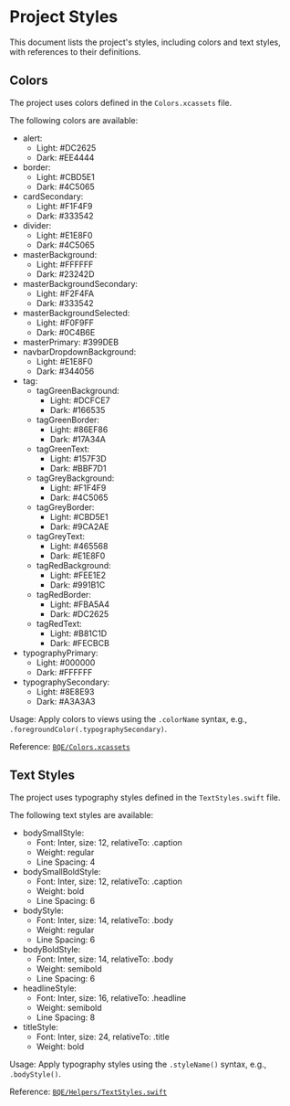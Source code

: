 # Project Styles

This document lists the project's styles, including colors and text styles, with references to their definitions.

## Colors

The project uses colors defined in the `Colors.xcassets` file.

The following colors are available:

- alert:
  - Light: #DC2625
  - Dark: #EE4444
- border:
  - Light: #CBD5E1
  - Dark: #4C5065
- cardSecondary:
  - Light: #F1F4F9
  - Dark: #333542
- divider:
  - Light: #E1E8F0
  - Dark: #4C5065
- masterBackground:
  - Light: #FFFFFF
  - Dark: #23242D
- masterBackgroundSecondary:
  - Light: #F2F4FA
  - Dark: #333542
- masterBackgroundSelected:
  - Light: #F0F9FF
  - Dark: #0C4B6E
- masterPrimary: #399DEB
- navbarDropdownBackground:
  - Light: #E1E8F0
  - Dark: #344056
- tag:
  - tagGreenBackground:
    - Light: #DCFCE7
    - Dark: #166535
  - tagGreenBorder:
    - Light: #86EF86
    - Dark: #17A34A
  - tagGreenText:
    - Light: #157F3D
    - Dark: #BBF7D1
  - tagGreyBackground:
    - Light: #F1F4F9
    - Dark: #4C5065
  - tagGreyBorder:
    - Light: #CBD5E1
    - Dark: #9CA2AE
  - tagGreyText:
    - Light: #465568
    - Dark: #E1E8F0
  - tagRedBackground:
    - Light: #FEE1E2
    - Dark: #991B1C
  - tagRedBorder:
    - Light: #FBA5A4
    - Dark: #DC2625
  - tagRedText:
    - Light: #B81C1D
    - Dark: #FECBCB
- typographyPrimary:
  - Light: #000000
  - Dark: #FFFFFF
- typographySecondary:
  - Light: #8E8E93
  - Dark: #A3A3A3

Usage: Apply colors to views using the `.colorName` syntax, e.g., `.foregroundColor(.typographySecondary)`.

Reference: [`BQE/Colors.xcassets`](BQE/Colors.xcassets)

## Text Styles

The project uses typography styles defined in the `TextStyles.swift` file.

The following text styles are available:

- bodySmallStyle:
  - Font: Inter, size: 12, relativeTo: .caption
  - Weight: regular
  - Line Spacing: 4
- bodySmallBoldStyle:
  - Font: Inter, size: 12, relativeTo: .caption
  - Weight: bold
  - Line Spacing: 6
- bodyStyle:
  - Font: Inter, size: 14, relativeTo: .body
  - Weight: regular
  - Line Spacing: 6
- bodyBoldStyle:
  - Font: Inter, size: 14, relativeTo: .body
  - Weight: semibold
  - Line Spacing: 6
- headlineStyle:
  - Font: Inter, size: 16, relativeTo: .headline
  - Weight: semibold
  - Line Spacing: 8
- titleStyle:
  - Font: Inter, size: 24, relativeTo: .title
  - Weight: bold

Usage: Apply typography styles using the `.styleName()` syntax, e.g., `.bodyStyle()`.

Reference: [`BQE/Helpers/TextStyles.swift`](BQE/Helpers/TextStyles.swift)
